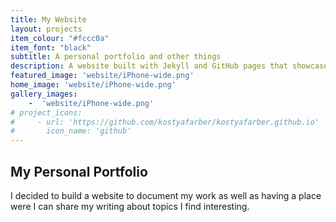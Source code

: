 ```yaml
---
title: My Website
layout: projects
item_colour: "#fccc0a"
item_font: "black"
subtitle: A personal portfolio and other things
description: A website built with Jekyll and GitHub pages that showcases my projects as well as my blog and other writings.
featured_image: 'website/iPhone-wide.png'
home_image: 'website/iPhone-wide.png'
gallery_images: 
    -  'website/iPhone-wide.png'
# project_icons:
#     - url: 'https://github.com/kostyafarber/kostyafarber.github.io'
#       icon_name: 'github'
---
```

## My Personal Portfolio

I decided to build a website to document my work as well as having a place were I can share my writing about topics I find interesting.
